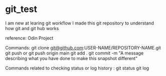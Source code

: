# git_test
I am new at learing git workflow 
I made this git repository to understand how git and git hub works

reference: Odin Project

Commands:
git clone git@github.com:USER-NAME/REPOSITORY-NAME.git
git push or git push origin main
git add .
git commit -m "A message describing what you have done to make this snapshot different"

Commands related to checking status or log history :
git status
git log
